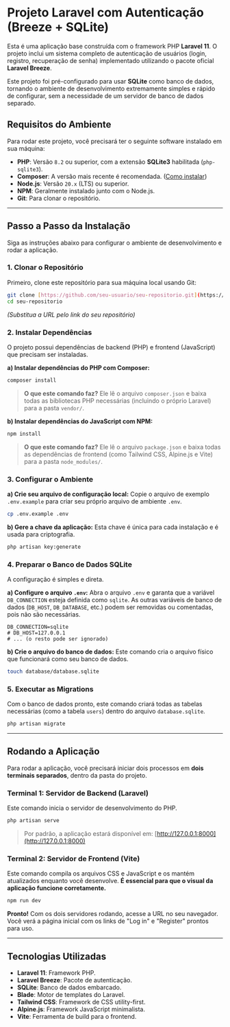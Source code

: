 # Projeto Laravel com Autenticação (Breeze + SQLite)

Esta é uma aplicação base construída com o framework PHP **Laravel 11**. O projeto inclui um sistema completo de autenticação de usuários (login, registro, recuperação de senha) implementado utilizando o pacote oficial **Laravel Breeze**.

Este projeto foi pré-configurado para usar **SQLite** como banco de dados, tornando o ambiente de desenvolvimento extremamente simples e rápido de configurar, sem a necessidade de um servidor de banco de dados separado.

## Requisitos do Ambiente

Para rodar este projeto, você precisará ter o seguinte software instalado em sua máquina:

- **PHP**: Versão `8.2` ou superior, com a extensão **SQLite3** habilitada (`php-sqlite3`).
- **Composer**: A versão mais recente é recomendada. ([Como instalar](https://getcomposer.org/))
- **Node.js**: Versão `20.x` (LTS) ou superior.
- **NPM**: Geralmente instalado junto com o Node.js.
- **Git**: Para clonar o repositório.

---

## Passo a Passo da Instalação

Siga as instruções abaixo para configurar o ambiente de desenvolvimento e rodar a aplicação.

### 1. Clonar o Repositório

Primeiro, clone este repositório para sua máquina local usando Git:
```bash
git clone [https://github.com/seu-usuario/seu-repositorio.git](https://github.com/seu-usuario/seu-repositorio.git)
cd seu-repositorio
```
*(Substitua a URL pelo link do seu repositório)*

### 2. Instalar Dependências

O projeto possui dependências de backend (PHP) e frontend (JavaScript) que precisam ser instaladas.

**a) Instalar dependências do PHP com Composer:**
```bash
composer install
```
> **O que este comando faz?** Ele lê o arquivo `composer.json` e baixa todas as bibliotecas PHP necessárias (incluindo o próprio Laravel) para a pasta `vendor/`.

**b) Instalar dependências do JavaScript com NPM:**
```bash
npm install
```
> **O que este comando faz?** Ele lê o arquivo `package.json` e baixa todas as dependências de frontend (como Tailwind CSS, Alpine.js e Vite) para a pasta `node_modules/`.

### 3. Configurar o Ambiente

**a) Crie seu arquivo de configuração local:**
Copie o arquivo de exemplo `.env.example` para criar seu próprio arquivo de ambiente `.env`.
```bash
cp .env.example .env
```

**b) Gere a chave da aplicação:**
Esta chave é única para cada instalação e é usada para criptografia.
```bash
php artisan key:generate
```

### 4. Preparar o Banco de Dados SQLite

A configuração é simples e direta.

**a) Configure o arquivo `.env`:**
Abra o arquivo `.env` e garanta que a variável `DB_CONNECTION` esteja definida como `sqlite`. As outras variáveis de banco de dados (`DB_HOST`, `DB_DATABASE`, etc.) podem ser removidas ou comentadas, pois não são necessárias.

```env
DB_CONNECTION=sqlite
# DB_HOST=127.0.0.1
# ... (o resto pode ser ignorado)
```

**b) Crie o arquivo do banco de dados:**
Este comando cria o arquivo físico que funcionará como seu banco de dados.
```bash
touch database/database.sqlite
```

### 5. Executar as Migrations

Com o banco de dados pronto, este comando criará todas as tabelas necessárias (como a tabela `users`) dentro do arquivo `database.sqlite`.

```bash
php artisan migrate
```

---

## Rodando a Aplicação

Para rodar a aplicação, você precisará iniciar dois processos em **dois terminais separados**, dentro da pasta do projeto.

### Terminal 1: Servidor de Backend (Laravel)

Este comando inicia o servidor de desenvolvimento do PHP.

```bash
php artisan serve
```
> Por padrão, a aplicação estará disponível em: [http://127.0.0.1:8000](http://127.0.0.1:8000)

### Terminal 2: Servidor de Frontend (Vite)

Este comando compila os arquivos CSS e JavaScript e os mantém atualizados enquanto você desenvolve. **É essencial para que o visual da aplicação funcione corretamente.**

```bash
npm run dev
```

**Pronto!** Com os dois servidores rodando, acesse a URL no seu navegador. Você verá a página inicial com os links de "Log in" e "Register" prontos para uso.

---

## Tecnologias Utilizadas

- **Laravel 11**: Framework PHP.
- **Laravel Breeze**: Pacote de autenticação.
- **SQLite**: Banco de dados embarcado.
- **Blade**: Motor de templates do Laravel.
- **Tailwind CSS**: Framework de CSS utility-first.
- **Alpine.js**: Framework JavaScript minimalista.
- **Vite**: Ferramenta de build para o frontend.